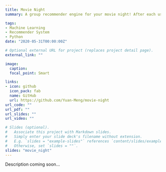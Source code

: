 ```yaml
---
title: Movie Night
summary: A group recommender engine for your movie night! After each user answers a few movie questions, the system will find movies that best appeal to the group taste.

tags:
- Machine Learning
- Recommender System
- Python
date: "2020-05-31T00:00:00Z"

# Optional external URL for project (replaces project detail page).
external_link: ""

image:
  caption:
  focal_point: Smart

links:
- icon: github
  icon_pack: fab
  name: GitHub
  url: https://github.com/Yuan-Meng/movie-night
url_code: ""
url_pdf: ""
url_slides: ""
url_video: ""

# Slides (optional).
#   Associate this project with Markdown slides.
#   Simply enter your slide deck's filename without extension.
#   E.g. `slides = "example-slides"` references `content/slides/example-slides.md`.
#   Otherwise, set `slides = ""`.
slides: "movie_night"
---
```


Description coming soon...